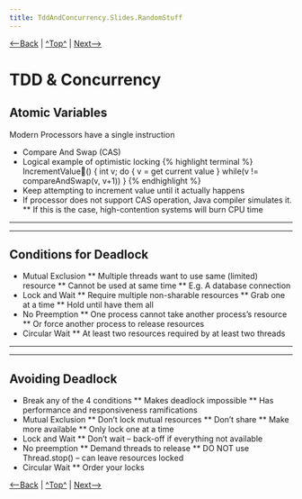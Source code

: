 ```yaml
---
title: TddAndConcurrency.Slides.RandomStuff
---
```

[<--Back](TddAndConcurrency.Slides.FinaNotes) | [^Top^](TddAndConcurrency.Slides) | [Next-->](TddAndConcurrency.Slides)

# TDD & Concurrency
## Atomic Variables
Modern Processors have a single instruction
* Compare And Swap (CAS)
* Logical example of optimistic locking
{% highlight terminal %}
IncrementValue() {
   int v;
   do {
      v = get current value
   } while(v != compareAndSwap(v, v+1))
}
{% endhighlight %}
* Keep attempting to increment value until it actually happens
* If processor does not support CAS operation, Java compiler simulates it.
** If this is the case, high-contention systems will burn CPU time
----
----
## Conditions for Deadlock
* Mutual Exclusion
** Multiple threads want to use same (limited) resource
** Cannot be used at same time
** E.g. A database connection
* Lock and Wait
** Require multiple non-sharable resources
** Grab one at a time
** Hold until have them all 
* No Preemption
** One process cannot take another process’s resource
** Or force another process to release resources
* Circular Wait
** At least two resources required by at least two threads
----
----
## Avoiding Deadlock
* Break any of the 4 conditions
** Makes deadlock impossible
** Has performance and responsiveness ramifications
* Mutual Exclusion
** Don’t lock mutual resources
** Don’t share
** Make more available
** Only lock one at a time
* Lock and Wait
** Don’t wait – back-off if everything not available
* No preemption
** Demand threads to release
** DO NOT use Thread.stop() – can leave resources locked
* Circular Wait
** Order your locks

[<--Back](TddAndConcurrency.Slides.FinaNotes) | [^Top^](TddAndConcurrency.Slides) | [Next-->](TddAndConcurrency.Slides)
